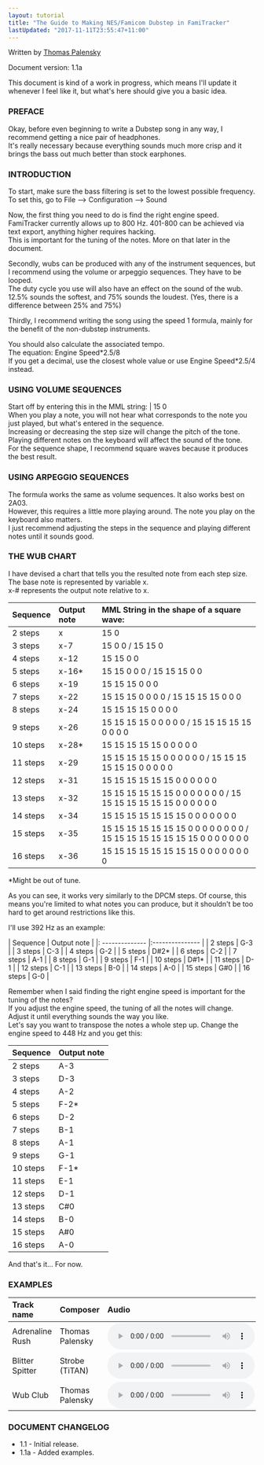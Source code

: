 ```yaml
---
layout: tutorial
title: "The Guide to Making NES/Famicom Dubstep in FamiTracker"
lastUpdated: "2017-11-11T23:55:47+11:00"
---
```


Written by <a href=https://soundcloud.com/dj-dimeback>Thomas Palensky</a>

Document version: 1.1a

This document is kind of a work in progress, which means I'll update it whenever I feel like it, but what's here should give you a basic idea.

### PREFACE

Okay, before even beginning to write a Dubstep song in any way, I recommend getting a nice pair of headphones.<br>
It's really necessary because everything sounds much more crisp and it brings the bass out much better than stock earphones.

### INTRODUCTION

To start, make sure the bass filtering is set to the lowest possible frequency. To set this, go to File --> Configuration --> Sound

Now, the first thing you need to do is find the right engine speed.<br>
FamiTracker currently allows up to 800 Hz. 401-800 can be achieved via text export, anything higher requires hacking.<br>
This is important for the tuning of the notes. More on that later in the document.

Secondly, wubs can be produced with any of the instrument sequences, but I recommend using the volume or arpeggio sequences. They have to be looped.<br>
The duty cycle you use will also have an effect on the sound of the wub. 12.5% sounds the softest, and 75% sounds the loudest. (Yes, there is a difference between 25% and 75%)

Thirdly, I recommend writing the song using the speed 1 formula, mainly for the benefit of the non-dubstep instruments.

You should also calculate the associated tempo.<br>
The equation: Engine Speed\*2.5/8<br>
If you get a decimal, use the closest whole value or use Engine Speed\*2.5/4 instead.

### USING VOLUME SEQUENCES

Start off by entering this in the MML string: | 15 0<br>
When you play a note, you will not hear what corresponds to the note you just played, but what's entered in the sequence.<br>
Increasing or decreasing the step size will change the pitch of the tone.<br>
Playing different notes on the keyboard will affect the sound of the tone.<br>
For the sequence shape, I recommend square waves because it produces the best result.

### USING ARPEGGIO SEQUENCES

The formula works the same as volume sequences. It also works best on 2A03.<br>
However, this requires a little more playing around. The note you play on the keyboard also matters.<br>
I just recommend adjusting the steps in the sequence and playing different notes until it sounds good.

### THE WUB CHART

I have devised a chart that tells you the resulted note from each step size.<br>
The base note is represented by variable x.<br>
x-# represents the output note relative to x.


|    Sequence     |   Output note   | MML String in the shape of a square wave: |
|:--------------- |:--------------- |:----------------------------------------- |
| 2 steps         | x               | 15 0                                      |
| 3 steps         | x-7             | 15 0 0 / 15 15 0                          |
| 4 steps         | x-12            | 15 15 0 0                                 |
| 5 steps         | x-16*           | 15 15 0 0 0 / 15 15 15 0 0                |
| 6 steps         | x-19            | 15 15 15 0 0 0                            |
| 7 steps         | x-22            | 15 15 15 0 0 0 0 / 15 15 15 15 0 0 0      |
| 8 steps         | x-24            | 15 15 15 15 0 0 0 0                       |
| 9 steps         | x-26            | 15 15 15 15 0 0 0 0 0 / 15 15 15 15 15 0 0 0 0 |
| 10 steps        | x-28*           | 15 15 15 15 15 0 0 0 0 0                  |
| 11 steps        | x-29            | 15 15 15 15 15 0 0 0 0 0 0 / 15 15 15 15 15 15 0 0 0 0 0 |
| 12 steps        | x-31            | 15 15 15 15 15 15 0 0 0 0 0 0 |
| 13 steps        | x-32            | 15 15 15 15 15 15 0 0 0 0 0 0 0 / 15 15 15 15 15 15 15 0 0 0 0 0 0 |
| 14 steps        | x-34            | 15 15 15 15 15 15 15 0 0 0 0 0 0 0 |
| 15 steps        | x-35            | 15 15 15 15 15 15 15 0 0 0 0 0 0 0 0 / 15 15 15 15 15 15 15 15 0 0 0 0 0 0 0 |
| 16 steps        | x-36            | 15 15 15 15 15 15 15 15 0 0 0 0 0 0 0 0 |

\*Might be out of tune.

As you can see, it works very similarly to the DPCM steps. Of course, this means you're limited to what notes you can produce, but it shouldn't be too hard to get around restrictions like this.

I'll use 392 Hz as an example:

|    Sequence     |   Output note   |
|: -------------- |:--------------- |
| 2 steps         | G-3             |
| 3 steps         | C-3             |
| 4 steps         | G-2             |
| 5 steps         | D#2*            |
| 6 steps         | C-2             |
| 7 steps         | A-1             |
| 8 steps         | G-1             |
| 9 steps         | F-1             |
| 10 steps        | D#1*            |
| 11 steps        | D-1             |
| 12 steps        | C-1             |
| 13 steps        | B-0             |
| 14 steps        | A-0             |
| 15 steps        | G#0             |
| 16 steps        | G-0             |

Remember when I said finding the right engine speed is important for the tuning of the notes?<br>
If you adjust the engine speed, the tuning of all the notes will change. Adjust it until everything sounds the way you like.<br>
Let's say you want to transpose the notes a whole step up. Change the engine speed to 448 Hz and you get this:

|    Sequence     |   Output note   |
|:--------------- |:--------------- |
| 2 steps         | A-3             |
| 3 steps         | D-3             |
| 4 steps         | A-2             |
| 5 steps         | F-2*            |
| 6 steps         | D-2             |
| 7 steps         | B-1             |
| 8 steps         | A-1             |
| 9 steps         | G-1             |
| 10 steps        | F-1*            |
| 11 steps        | E-1             |
| 12 steps        | D-1             |
| 13 steps        | C#0             |
| 14 steps        | B-0             |
| 15 steps        | A#0             |
| 16 steps        | A-0             |

And that's it... For now.

### EXAMPLES

| Track name | Composer | Audio | Source files |
|:- |:- |:- |:- |
| Adrenaline Rush | Thomas Palensky | <audio controls><source src="/snd/Adrenaline_Rush_224hz.ogg"><a href="/snd/Adrenaline_Rush_224hz.ogg">.ogg</a></audio> | <a href="/fami_other/adrenaline_rush.ftm">.ftm</a><br><a href="/fami_other/adrenaline_rush.nsf">.nsf</a> |
| Blitter Spitter | Strobe (TiTAN) | <audio controls><source src="/snd/blitterspitter.ogg"><a href="/snd/blitterspitter.ogg">.ogg</a></audio> | <a href="/fami_other/blitterspitter.ftm">.ftm</a><br><a href="/fami_other/blitterspitter.nsf">.nsf</a> |
| Wub Club | Thomas Palensky | <audio controls><source src="/snd/wub_club.ogg"><a href="/snd/wub_club.ogg">.ogg</a></audio> | <a href="/fami_other/wub_club.ftm">.ftm</a><br><a href="/fami_other/wub_club.nsf">.nsf</a> |

### DOCUMENT CHANGELOG

* 1.1 - Initial release.
* 1.1a - Added examples.
